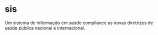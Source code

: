 # sis
Um sistema de informação em saúde compliance as novas diretrizes de saúde pública nacional e internacional.
